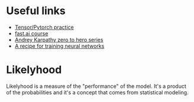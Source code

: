 # Useful links
- [Tensor/Pytorch practice](https://tensorgym.com)
- [fast.ai course](fast.ai)
- [Andrey Karpathy zero to hero series](https://www.youtube.com/playlist?list=PLAqhIrjkxbuWI23v9cThsA9GvCAUhRvKZ)
- [A recipe for training neural networks](https://karpathy.github.io/2019/04/25/recipe/)

# Likelyhood
Likelyhood is a measure of the "performance" of the model. It's a product
of the probabilities and it's a concept that comes from statistical
modeling.
